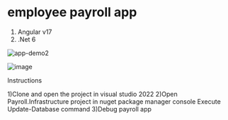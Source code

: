 

# employee payroll app 

1) Angular v17
2) .Net 6

![app-demo2](https://github.com/AmilaKeerthi/PayrollApp/assets/154110349/34d8553d-8402-4441-96fa-0c7b11ad9494)


![image](https://github.com/AmilaKeerthi/PayrollApp/assets/154110349/3607eca0-31a8-4433-b9dc-cf98260553f9)

Instructions

1)Clone and open the project in visual studio 2022
2)Open Payroll.Infrastructure project in nuget package manager console
Execute Update-Database command
3)Debug payroll app
